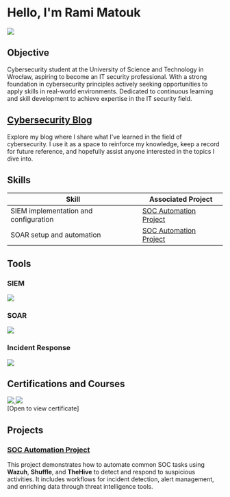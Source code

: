 # Hello, I'm Rami Matouk
<a href="https://www.linkedin.com/in/ramimatouk"><img src="https://img.shields.io/badge/-LinkedIn-0072b1?&style=for-the-badge&logo=linkedin&logoColor=white" /></a>

## Objective

Cybersecurity student at the University of Science and Technology in Wrocław, aspiring to become an IT security professional. With a strong foundation in cybersecurity principles actively seeking opportunities to apply skills in real-world environments. Dedicated to continuous learning and skill development to achieve expertise in the IT security field. 

## [Cybersecurity Blog](https://github.com/Ramigiusz/Ramigiusz.github.io)
Explore my blog where I share what I've learned in the field of cybersecurity. I use it as a space to reinforce my knowledge, keep a record for future reference, and hopefully assist anyone interested in the topics I dive into.

## Skills

| Skill                                         | Associated Project         |
|-----------------------------------------------|----------------------------|
| SIEM implementation and configuration         | <a href="https://github.com/Ramigiusz/SOC-Automation-Project">SOC Automation Project </a> |
| SOAR setup and automation	|  <a href="https://github.com/Ramigiusz/SOC-Automation-Project">SOC Automation Project </a> |



## Tools

### SIEM
<img src="https://img.shields.io/badge/-Wazuh-0072B1?style=for-the-badge&logo=wazuh&logoColor=white" /> 

### SOAR
<img src="https://img.shields.io/badge/-Shuffle-FF8000?style=for-the-badge&logo=shuffle&logoColor=white" />

### Incident Response
<img src="https://img.shields.io/badge/-TheHive-2E8B57?style=for-the-badge&logo=thehive&logoColor=white" />

## Certifications and Courses
<div>
<a href="https://drive.google.com/file/d/1-5C9gu6-QMt2hlpQIFIPrdLjMR1OE1rM/view?usp=drive_link" target="_blank">
    <img src="https://img.shields.io/badge/-Google%20Cybersecurity%20Professional%20Course-4285F4?style=for-the-badge&logo=Google&logoColor=white" />
</a>
<a href="https://drive.google.com/file/d/11Bk43G1NSytDsGxesk5mCclaYJYUjEar/view?usp=drive_link" target="_blank">
    <img src="https://img.shields.io/badge/-SOC%20Level%201%20on%20TryHackMe-007ACC?style=for-the-badge&logo=TryHackMe&logoColor=white" />
</a>

</div>
[Open to view certificate]

## Projects
### [SOC Automation Project](https://github.com/Ramigiusz/SOC-Automation-Project)
This project demonstrates how to automate common SOC tasks using **Wazuh**, **Shuffle**, and **TheHive** to detect and respond to suspicious activities. It includes workflows for incident detection, alert management, and enriching data through threat intelligence tools.

